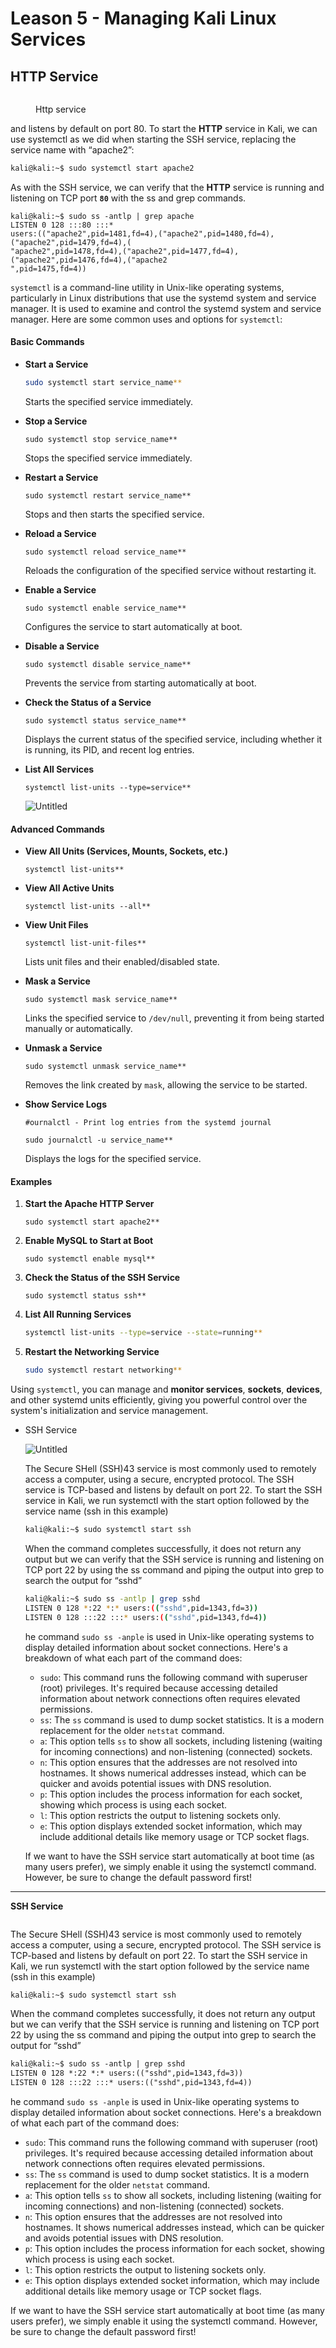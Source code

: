 # Leason 5 - Managing Kali Linux Services

## HTTP Service

<figure><img src="../../.gitbook/assets/image (3) (1) (1) (1).png" alt=""><figcaption><p>Http service</p></figcaption></figure>

and listens by default on port 80. To start the **HTTP** service in Kali, we can use systemctl as we did when starting the SSH service, replacing the service name with “apache2”:

```sh
kali@kali:~$ sudo systemctl start apache2
```

As with the SSH service, we can verify that the **HTTP** service is running and listening on TCP port **`80`** with the ss and grep commands.

```shell
kali@kali:~$ sudo ss -antlp | grep apache
LISTEN 0 128 :::80 :::*
users:(("apache2",pid=1481,fd=4),("apache2",pid=1480,fd=4),("apache2",pid=1479,fd=4),(
"apache2",pid=1478,fd=4),("apache2",pid=1477,fd=4),("apache2",pid=1476,fd=4),("apache2
",pid=1475,fd=4))
```

`systemctl` is a command-line utility in Unix-like operating systems, particularly in Linux distributions that use the systemd system and service manager. It is used to examine and control the systemd system and service manager. Here are some common uses and options for `systemctl`:

#### Basic Commands

*   **Start a Service**

    ```sh
    sudo systemctl start service_name**

    ```

    Starts the specified service immediately.
*   **Stop a Service**

    ```
    sudo systemctl stop service_name**

    ```

    Stops the specified service immediately.
*   **Restart a Service**

    ```
    sudo systemctl restart service_name**

    ```

    Stops and then starts the specified service.
*   **Reload a Service**

    ```
    sudo systemctl reload service_name**

    ```

    Reloads the configuration of the specified service without restarting it.
*   **Enable a Service**

    ```
    sudo systemctl enable service_name**

    ```

    Configures the service to start automatically at boot.
*   **Disable a Service**

    ```
    sudo systemctl disable service_name**

    ```

    Prevents the service from starting automatically at boot.
*   **Check the Status of a Service**

    ```
    sudo systemctl status service_name**

    ```

    Displays the current status of the specified service, including whether it is running, its PID, and recent log entries.
*   **List All Services**

    ```
    systemctl list-units --type=service**

    ```

    ![Untitled](https://prod-files-secure.s3.us-west-2.amazonaws.com/0cf0a799-143b-40ad-bd72-1de5eb986a7f/8911e49b-b597-4cf5-9925-9b6bbc699ae9/Untitled.png)

#### Advanced Commands

*   **View All Units (Services, Mounts, Sockets, etc.)**

    ```
    systemctl list-units**

    ```
*   **View All Active Units**

    ```
    systemctl list-units --all**

    ```
*   **View Unit Files**

    ```
    systemctl list-unit-files**

    ```

    Lists unit files and their enabled/disabled state.
*   **Mask a Service**

    ```
    sudo systemctl mask service_name**

    ```

    Links the specified service to `/dev/null`, preventing it from being started manually or automatically.
*   **Unmask a Service**

    ```
    sudo systemctl unmask service_name**

    ```

    Removes the link created by `mask`, allowing the service to be started.
*   **Show Service Logs**

    ```
    #ournalctl - Print log entries from the systemd journal

    sudo journalctl -u service_name**

    ```

    Displays the logs for the specified service.

#### Examples

1.  **Start the Apache HTTP Server**

    ```
    sudo systemctl start apache2**

    ```
2.  **Enable MySQL to Start at Boot**

    ```
    sudo systemctl enable mysql**

    ```
3.  **Check the Status of the SSH Service**

    ```
    sudo systemctl status ssh**

    ```
4.  **List All Running Services**

    ```sh
    systemctl list-units --type=service --state=running**

    ```
5.  **Restart the Networking Service**

    ```sh
    sudo systemctl restart networking**

    ```

Using `systemctl`, you can manage and **monitor services**, **sockets**, **devices**, and other systemd units efficiently, giving you powerful control over the system's initialization and service management.

*   SSH Service

    ![Untitled](https://prod-files-secure.s3.us-west-2.amazonaws.com/0cf0a799-143b-40ad-bd72-1de5eb986a7f/5f61acf8-651e-4800-955e-a378caad4034/Untitled.png)

    The Secure SHell (SSH)43 service is most commonly used to remotely access a computer, using a secure, encrypted protocol. The SSH service is TCP-based and listens by default on port 22. To start the SSH service in Kali, we run systemctl with the start option followed by the service name (ssh in this example)

    ```markdown
    kali@kali:~$ sudo systemctl start ssh
    ```

    When the command completes successfully, it does not return any output but we can verify that the SSH service is running and listening on TCP port 22 by using the ss command and piping the output into grep to search the output for “sshd”

    ```sh
    kali@kali:~$ sudo ss -antlp | grep sshd
    LISTEN 0 128 *:22 *:* users:(("sshd",pid=1343,fd=3))
    LISTEN 0 128 :::22 :::* users:(("sshd",pid=1343,fd=4))
    ```

    he command `sudo ss -anple` is used in Unix-like operating systems to display detailed information about socket connections. Here's a breakdown of what each part of the command does:

    * `sudo`: This command runs the following command with superuser (root) privileges. It's required because accessing detailed information about network connections often requires elevated permissions.
    * `ss`: The `ss` command is used to dump socket statistics. It is a modern replacement for the older `netstat` command.
    * `a`: This option tells `ss` to show all sockets, including listening (waiting for incoming connections) and non-listening (connected) sockets.
    * `n`: This option ensures that the addresses are not resolved into hostnames. It shows numerical addresses instead, which can be quicker and avoids potential issues with DNS resolution.
    * `p`: This option includes the process information for each socket, showing which process is using each socket.
    * `l`: This option restricts the output to listening sockets only.
    * `e`: This option displays extended socket information, which may include additional details like memory usage or TCP socket flags.

    If we want to have the SSH service start automatically at boot time (as many users prefer), we simply enable it using the systemctl command. However, be sure to change the default password first!

***

**SSH Service**

<figure><img src="../../.gitbook/assets/image (4) (1) (1).png" alt=""><figcaption></figcaption></figure>

The Secure SHell (SSH)43 service is most commonly used to remotely access a computer, using a secure, encrypted protocol. The SSH service is TCP-based and listens by default on port 22. To start the SSH service in Kali, we run systemctl with the start option followed by the service name (ssh in this example)

```sh
kali@kali:~$ sudo systemctl start ssh
```

When the command completes successfully, it does not return any output but we can verify that the SSH service is running and listening on TCP port 22 by using the ss command and piping the output into grep to search the output for “sshd”

```markdown
kali@kali:~$ sudo ss -antlp | grep sshd
LISTEN 0 128 *:22 *:* users:(("sshd",pid=1343,fd=3))
LISTEN 0 128 :::22 :::* users:(("sshd",pid=1343,fd=4))
```

he command `sudo ss -anple` is used in Unix-like operating systems to display detailed information about socket connections. Here's a breakdown of what each part of the command does:

* `sudo`: This command runs the following command with superuser (root) privileges. It's required because accessing detailed information about network connections often requires elevated permissions.
* `ss`: The `ss` command is used to dump socket statistics. It is a modern replacement for the older `netstat` command.
* `a`: This option tells `ss` to show all sockets, including listening (waiting for incoming connections) and non-listening (connected) sockets.
* `n`: This option ensures that the addresses are not resolved into hostnames. It shows numerical addresses instead, which can be quicker and avoids potential issues with DNS resolution.
* `p`: This option includes the process information for each socket, showing which process is using each socket.
* `l`: This option restricts the output to listening sockets only.
* `e`: This option displays extended socket information, which may include additional details like memory usage or TCP socket flags.

If we want to have the SSH service start automatically at boot time (as many users prefer), we simply enable it using the systemctl command. However, be sure to change the default password first!
